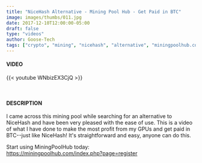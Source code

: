 ```yaml
---
title: "NiceHash Alternative - Mining Pool Hub - Get Paid in BTC"
image: images/thumbs/011.jpg
date: 2017-12-10T12:00:00-05:00
draft: false
type: "videos"
author: Goose-Tech
tags: ["crypto", "mining", "nicehash", "alternative", "miningpoolhub.com", "BTC"]
---
```


#### VIDEO

{{< youtube WNbizEX3CjQ >}}

&nbsp;

#### DESCRIPTION

I came across this mining pool while searching for an alternative to NiceHash and have been very pleased with the ease of use.  This is a video of what I have done to make the most profit from my GPUs and get paid in BTC--just like NiceHash!  It's straightforward and easy, anyone can do this.

Start using MiningPoolHub today:  
https://miningpoolhub.com/index.php?page=register  